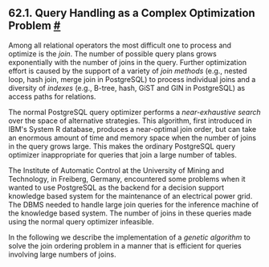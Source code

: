 ## 62.1. Query Handling as a Complex Optimization Problem [#](#GEQO-INTRO)

Among all relational operators the most difficult one to process and optimize is the *join*. The number of possible query plans grows exponentially with the number of joins in the query. Further optimization effort is caused by the support of a variety of *join methods* (e.g., nested loop, hash join, merge join in PostgreSQL) to process individual joins and a diversity of *indexes* (e.g., B-tree, hash, GiST and GIN in PostgreSQL) as access paths for relations.

The normal PostgreSQL query optimizer performs a *near-exhaustive search* over the space of alternative strategies. This algorithm, first introduced in IBM's System R database, produces a near-optimal join order, but can take an enormous amount of time and memory space when the number of joins in the query grows large. This makes the ordinary PostgreSQL query optimizer inappropriate for queries that join a large number of tables.

The Institute of Automatic Control at the University of Mining and Technology, in Freiberg, Germany, encountered some problems when it wanted to use PostgreSQL as the backend for a decision support knowledge based system for the maintenance of an electrical power grid. The DBMS needed to handle large join queries for the inference machine of the knowledge based system. The number of joins in these queries made using the normal query optimizer infeasible.

In the following we describe the implementation of a *genetic algorithm* to solve the join ordering problem in a manner that is efficient for queries involving large numbers of joins.